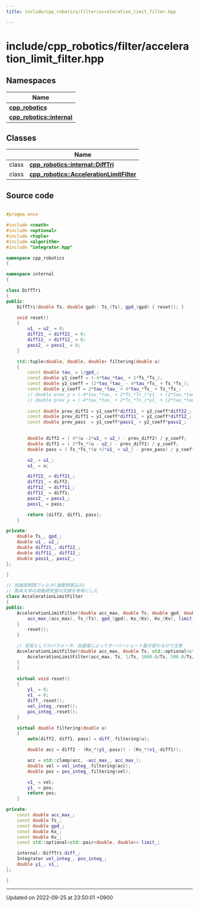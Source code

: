 ```yaml
---
title: include/cpp_robotics/filter/acceleration_limit_filter.hpp

---
```


# include/cpp_robotics/filter/acceleration_limit_filter.hpp



## Namespaces

| Name           |
| -------------- |
| **[cpp_robotics](/cpp_robotics/doxybook/Namespaces/namespacecpp__robotics/)**  |
| **[cpp_robotics::internal](/cpp_robotics/doxybook/Namespaces/namespacecpp__robotics_1_1internal/)**  |

## Classes

|                | Name           |
| -------------- | -------------- |
| class | **[cpp_robotics::internal::DiffTri](/cpp_robotics/doxybook/Classes/classcpp__robotics_1_1internal_1_1DiffTri/)**  |
| class | **[cpp_robotics::AccelerationLimitFilter](/cpp_robotics/doxybook/Classes/classcpp__robotics_1_1AccelerationLimitFilter/)**  |




## Source code

```cpp

#pragma once

#include <cmath>
#include <optional>
#include <tuple>
#include <algorithm>
#include "integrator.hpp"

namespace cpp_robotics
{

namespace internal
{

class DiffTri
{
public:
    DiffTri(double Ts, double gpd): Ts_(Ts), gpd_(gpd) { reset(); }

    void reset()
    {
        u1_ = u2_ = 0;
        diff21_ = diff22_ = 0;
        diff11_ = diff12_ = 0;
        pass2_ = pass1_ = 0;
    }

    std::tuple<double, double, double> filtering(double u)
    {
        const double tau_ = 1/gpd_;
        const double y1_coeff = (-4*tau_*tau_ + 2*Ts_*Ts_);
        const double y2_coeff = (2*tau_*tau_ - 4*tau_*Ts_ + Ts_*Ts_);
        const double y_coeff = 2*tau_*tau_ + 4*tau_*Ts_ + Ts_*Ts_; 
        // double prev_y = (-4*tau_*tau_ + 2*Ts_*Ts_)*y1_ + (2*tau_*tau_ - 4*tau_*Ts_ + Ts_*Ts_)*y2_;
        // double prev_y = (-4*tau_*tau_ + 2*Ts_*Ts_)*y1_ + (2*tau_*tau_ - 4*tau_*Ts_ + Ts_*Ts_)*y2_;
        
        const double prev_diff2 = y1_coeff*diff21_ + y2_coeff*diff22_;
        const double prev_diff1 = y1_coeff*diff11_ + y2_coeff*diff12_;
        const double prev_pass  = y1_coeff*pass1_ + y2_coeff*pass2_;
        

        double diff2 = ( 4*(u -2*u1_ + u2_) - prev_diff2) / y_coeff;
        double diff1 = ( 2*Ts_*(u - u2_) - prev_diff1) / y_coeff;
        double pass = ( Ts_*Ts_*(u +2*u1_ + u2_) - prev_pass) / y_coeff;

        u2_ = u1_;
        u1_ = u;

        diff22_ = diff21_;
        diff21_ = diff2;
        diff12_ = diff11_;
        diff11_ = diff1;
        pass2_ = pass1_;
        pass1_ = pass;

        return {diff2, diff1, pass};
    }

private:
    double Ts_, gpd_;
    double u1_, u2_;
    double diff21_, diff22_;
    double diff11_, diff12_;
    double pass1_, pass2_;
};

}

// 加速度制限フィルタ(速度制限込み)
// 熊本大学の岡島研究室の文献を参考にした
class AccelerationLimitFilter
{
public:
    AccelerationLimitFilter(double acc_max, double Ts, double gpd, double Kx, double Kv, std::optional<std::pair<double, double>> limit = std::nullopt):
        acc_max_(acc_max), Ts_(Ts), gpd_(gpd), Kx_(Kx), Kv_(Kv), limit_(limit), diff_(Ts, gpd), vel_integ_(Ts), pos_integ_(Ts)
    {
        reset();
    }

    // 目安としてのパラメータ、加速度によってオーバーシュート量が変わるので注意
    AccelerationLimitFilter(double acc_max, double Ts, std::optional<std::pair<double, double>> limit = std::nullopt):
        AccelerationLimitFilter(acc_max, Ts, 1/Ts, 1000.0/Ts, 500.0/Ts/std::sqrt(acc_max), limit)
    {
    }

    virtual void reset()
    {
        y1_ = 0;
        v1_ = 0;
        diff_.reset();
        vel_integ_.reset();
        pos_integ_.reset();
    }

    virtual double filtering(double u) 
    {
        auto[diff2, diff1, pass] = diff_.filtering(u);

        double acc = diff2 - (Kx_*(y1_-pass)) - (Kv_*(v1_-diff1));

        acc = std::clamp(acc, -acc_max_, acc_max_);
        double vel = vel_integ_.filtering(acc);
        double pos = pos_integ_.filtering(vel);

        v1_ = vel;
        y1_ = pos;
        return pos;
    }

private:
    const double acc_max_;
    const double Ts_; 
    const double gpd_; 
    const double Kx_; 
    const double Kv_; 
    const std::optional<std::pair<double, double>> limit_;

    internal::DiffTri diff_;
    Integrator vel_integ_, pos_integ_;
    double y1_, v1_;
};

}
```


-------------------------------

Updated on 2022-09-25 at 23:50:01 +0900

